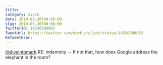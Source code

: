 ```yaml
---
title: 
category: micro
date: 2010-05-20T00:00:00
slug: 2010-05-20T00:00:00
TwitterId: 14326389083
TweetUrl: https://twitter.com/mark_philpot/status/14326389083
ReTweetUser: 
---
```


[@diveintomark](https://twitter.com/diveintomark) RE: indemnity -- If not that, how does Google address the elephant in the room?